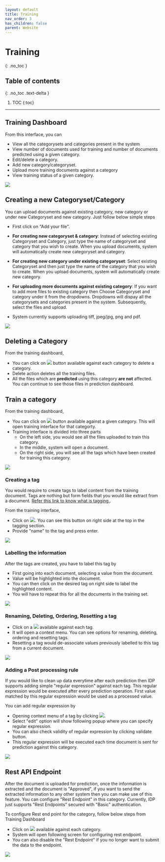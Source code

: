 ```yaml
---
layout: default
title: Training
nav_order: 3
has_children: false
parent: Website
---
```


# Training
{: .no_toc }

## Table of contents
{: .no_toc .text-delta }

1. TOC
{:toc}
---



## Training Dashboard
From this interface, you can
- View all the categorysets and categories present in the system
- View number of documents used for training and number of documents predicted using a given category.
- Edit/delete a category.
- Add new category/categoryset.
- Upload more training documents against a category
- View training status of a given category.

![](/assets/trainingDashboard.PNG)

## Creating a new Categoryset/Category
You can upload documents against existing category, new category or under  new Categoryset and new category. Just follow below simple steps
- First click on "Add your file".
- **For creating new categoryset & category**: Instead of selecting existing Categoryset and Category, just type the name of categoryset and category that you wish to create. When you upload documents, system will automatically create new categoryset and category.
- **For creating new category under existing categoryset**: Select existing Categoryset and then just type the name of the category that you wish to create. When you upload documents, system will automatically create new category.
- **For uploading more documents against existing category**: If you want to add more files to existing category then Choose Categoryset and category under it from the dropdowns. Dropdowns will dispay all the categorysets and categories present in the system. Subsequently, select the files and upload.

- System currently supports uploading tiff, jpeg/jpg, png and pdf.

![](/assets/trainingUploadFiles.gif)

## Deleting a Category
From the training dashboard,
 - You can click on ![](/assets/TrainingDeleteCategory.png) button  available against each category to delete a category.
  - Delete action deletes all the training files.
 - All the files which are **predicted** using this category **are not** affected. You can continue to see those files in prediction dashboard.

## Train a category
From the training dashboard,
- You can click on ![](/assets/TrainingEditCategory.png) button available against a given category. This will open training interface for that categorty.
- Training interface is divided into three parts
    - On the left side, you would see all the files uploaded to train this category.
    - In the middle, system will open a document.
    - On the right side, you will see all the tags which have been created for training this category.

![](/assets/TrainingCategory.PNG)

### Creating a tag
You would require to create tags to label content from the training document. Tags are nothing but form fields that you would like extract from a document. [Refer this link to know what is tagging.](/docs/Training#tagginglabelling).

From the training interface,
 - Click on ![](/assets/trainingAddTag.png). You can see this button on right side at the top in the tagging section.
 - Provide "name" to the tag and press enter.

 ![](/assets/trainingTagging.gif)


### Labelling the information 
After the tags are created, you have to label this tag by 
- First going into each document, selecting a value from the document.
- Value will be highlighted into the document.
- You can then click on the desired tag on right side to label the highlighted content.
- You will have to repeat this for all the documents in the training set. 

![](/assets/trainingTagging.gif)

### Renaming, Deleting, Ordering, Resetting a tag
- Click on a ![](/assets/TrainingTagContextMenuIcon.PNG) available against each tag.
- It will open a context menu. You can see options for renaming, deleting, ordering and resetting tags.
- Resetting a tag would de-associate values previously labelled to this tag from a current document.

![](/assets/TrainingTagContextMenu.PNG)

### Adding a Post processing rule
If you would like to clean up data everytime after each prediction then IDP supports adding simple "regular expression" against each tag. This regular expression would be executed after every prediction operation. First value matched by this regular expression would be used as a processed value.

You can add regular expression by
 - Opening context menu of a tag by clicking ![](/assets/TrainingTagContextMenuIcon.PNG).
 - Select "edit" option will show following popup where you can specify regular expression.
 - You can also check validity of regular expression by clicking validate button.
 - This regular expression will be executed each time document is sent for prediction against this category.

 ![](/assets/TrainingTagRegularExpression.PNG)

## Rest API Endpoint
After the document is uploaded for prediction, once the information is extracted and the document is "Approved", if you want to send the extracted information to any other system then you can make use of this feature. You can configure "Rest Endpoint" in this category. Currently, IDP just supports "Rest Endpoints" secured with "Basic" authentication.

To configure Rest end point for the category, follow below steps from Training Dashboard
 - Click on ![](/assets/TrainingCategorySettings.png) available against each category.
 - System will open following screen for configuring rest endpoint.
 - You can also disable the "Rest Endpoint" if you no longer want to submit the data to the endpoint.

 ![](/assets/TrainingCategorySettingsPage.PNG)